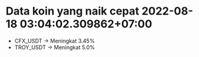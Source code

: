 # Data koin yang naik cepat 2022-08-18 03:04:02.309862+07:00

* CFX_USDT -> Meningkat 3.45%
* TROY_USDT -> Meningkat 5.0%
